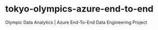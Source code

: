 # tokyo-olympics-azure-end-to-end
Olympic Data Analytics | Azure End-To-End Data Engineering Project
